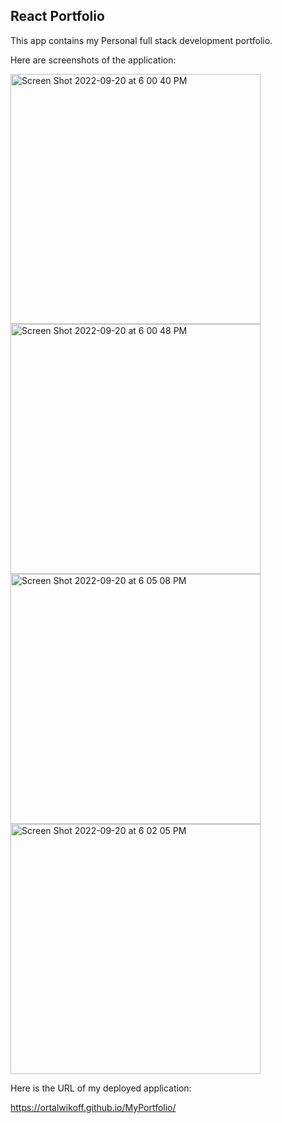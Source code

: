 ## React Portfolio
This app contains my Personal full stack development portfolio.


Here are screenshots of the application:

<img width="400" alt="Screen Shot 2022-09-20 at 6 00 40 PM" src="https://user-images.githubusercontent.com/100814403/191374007-c6a43481-b04d-4444-8543-13df8003ad5e.png">

<img width="400" alt="Screen Shot 2022-09-20 at 6 00 48 PM" src="https://user-images.githubusercontent.com/100814403/191374032-bfe95be2-0442-4cde-a160-16262c4ed29b.png">

<img width="400" alt="Screen Shot 2022-09-20 at 6 05 08 PM" src="https://user-images.githubusercontent.com/100814403/191374064-1f18a16d-781d-4bdc-8511-17a69f2ca511.png">

<img width="400" alt="Screen Shot 2022-09-20 at 6 02 05 PM" src="https://user-images.githubusercontent.com/100814403/191374082-f4868549-ea45-4cf0-a7de-960c0e50c8f2.png">

Here is the URL of my deployed application:

https://ortalwikoff.github.io/MyPortfolio/

